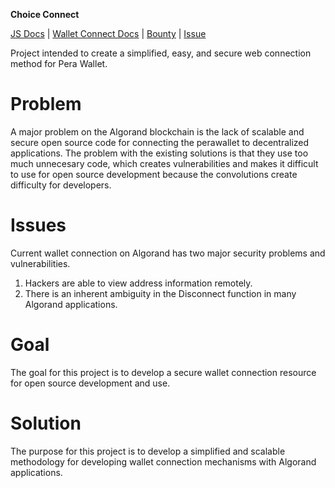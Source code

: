 **Choice Connect**

[JS Docs](https://developer.algorand.org/docs/sdks/javascript/) | 
[Wallet Connect Docs](https://developer.algorand.org/docs/get-details/walletconnect/) |
[Bounty](https://github.com/algorandfoundation/grow-algorand/issues/150) | [Issue](https://github.com/perawallet/connect/issues/32)

Project intended to create a simplified, easy, and secure web connection method for Pera Wallet.

# Problem

A major problem on the Algorand blockchain is the lack of scalable and secure open source code for connecting the perawallet to decentralized applications.
The problem with the existing solutions is that they use too much unnecesary code, which creates vulnerabilities and makes it difficult to use for open source development because the convolutions create difficulty for developers.

# Issues
Current wallet connection on Algorand has two major security problems and vulnerabilities.

1. Hackers are able to view address information remotely.
2. There is an inherent ambiguity in the Disconnect function in many Algorand applications.

# Goal

The goal for this project is to develop a secure wallet connection resource for open source development and use.

# Solution

The purpose for this project is to develop a simplified and scalable methodology for developing wallet connection mechanisms with Algorand applications.
